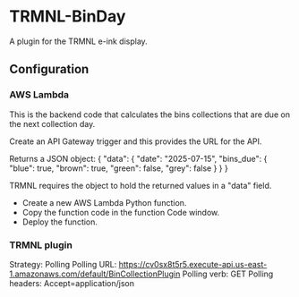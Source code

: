 # TRMNL-BinDay

A plugin for the TRMNL e-ink display.

## Configuration

### AWS Lambda
This is the backend code that calculates the bins collections that are due on the next collection day.

Create an API Gateway trigger and this provides the URL for the API.

Returns a JSON object:
{
  "data": {
    "date": "2025-07-15",
    "bins_due": { "blue": true, "brown": true, "green": false, "grey": false }
  }
}

TRMNL requires the object to hold the returned values in a "data" field.

- Create a new AWS Lambda Python function.
- Copy the function code in the function Code window.
- Deploy the function.

### TRMNL plugin
Strategy: Polling
Polling URL: https://cv0sx8t5r5.execute-api.us-east-1.amazonaws.com/default/BinCollectionPlugin
Polling verb: GET
Polling headers: Accept=application/json
